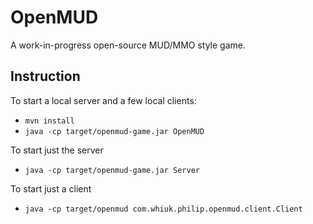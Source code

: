 # OpenMUD

A work-in-progress open-source MUD/MMO style game.

## Instruction

To start a local server and a few local clients:

* `mvn install`
* `java -cp target/openmud-game.jar OpenMUD`

To start just the server

* `java -cp target/openmud-game.jar Server`

To start just a client

* `java -cp target/openmud com.whiuk.philip.openmud.client.Client`
